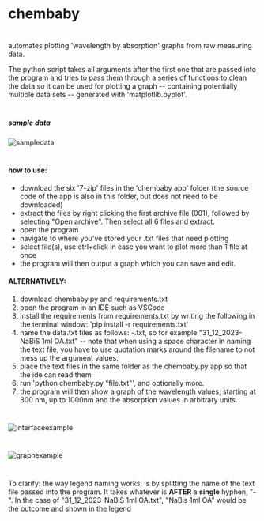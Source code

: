 # chembaby

#

automates plotting 'wavelength by absorption' graphs from raw measuring data. 

The python script takes all arguments after the first one that are passed into the program and tries to pass them through a series of functions to clean the data so it can be used for plotting a graph -- containing potentially multiple data sets -- generated with 'matplotlib.pyplot'.

#
##### sample data
![sampledata](https://i.imgur.com/vhHaqKq.png)
#

#### how to use:

* download the six '7-zip' files in the 'chembaby app' folder (the source code of the app is also in this folder, but does not need to be downloaded)
* extract the files by right clicking the first archive file (001), followed by selecting "Open archive". Then select all 6 files and extract.
* open the program
* navigate to where you've stored your .txt files that need plotting
* select file(s), use ctrl+click in case you want to plot more than 1 file at once
* the program will then output a graph which you can save and edit.


  
#### ALTERNATIVELY:
  
1. download chembaby.py and requirements.txt
2. open the program in an IDE such as VSCode
3. install the requirements from requirements.txt by writing the following in the terminal window: 'pip install -r requirements.txt'
4. name the data.txt files as follows: <something>-<label name for the graph>.txt, so for example "31_12_2023-NaBiS 1ml OA.txt" -- note that when using a space character in naming the text file, you have to use quotation marks around the filename to not mess up the argument values.
5. place the text files in the same folder as the chembaby.py app so that the ide can read them
6. run 'python chembaby.py "file.txt"', and optionally more.
7. the program will then show a graph of the wavelength values, starting at 300 nm, up to 1000nm and the absorption values in arbitrary units.




  
#  
  ![interfaceexample](https://i.imgur.com/f8V8nMy.png)  
#  
  ![graphexample](https://i.imgur.com/dNOujGX.png)
#

To clarify: the way legend naming works, is by splitting the name of the text file passed into the program. It takes whatever is **AFTER** a **single** hyphen, "-". 
In the case of "31_12_2023-NaBiS 1ml OA.txt",  "NaBis 1ml OA" would be the outcome and shown in the legend

